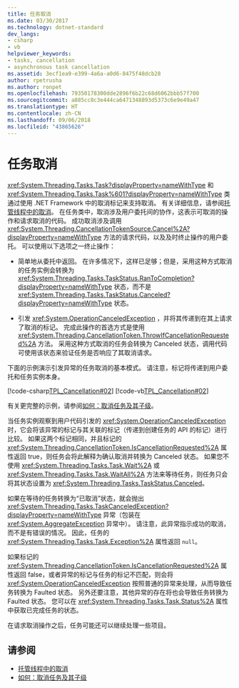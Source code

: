```yaml
---
title: 任务取消
ms.date: 03/30/2017
ms.technology: dotnet-standard
dev_langs:
- csharp
- vb
helpviewer_keywords:
- tasks, cancellation
- asynchronous task cancellation
ms.assetid: 3ecf1ea9-e399-4a6a-a0d6-8475f48dcb28
author: rpetrusha
ms.author: ronpet
ms.openlocfilehash: 79350178300dde2896f6b22c68d6062bbb57f700
ms.sourcegitcommit: a885cc8c3e444ca6471348893d5373c6e9e49a47
ms.translationtype: HT
ms.contentlocale: zh-CN
ms.lasthandoff: 09/06/2018
ms.locfileid: "43865626"
---
```

# <a name="task-cancellation"></a>任务取消
<xref:System.Threading.Tasks.Task?displayProperty=nameWithType> 和 <xref:System.Threading.Tasks.Task%601?displayProperty=nameWithType> 类通过使用 .NET Framework 中的取消标记来支持取消。 有关详细信息，请参阅[托管线程中的取消](../../../docs/standard/threading/cancellation-in-managed-threads.md)。 在任务类中，取消涉及用户委托间的协作，这表示可取消的操作和请求取消的代码。  成功取消涉及调用 <xref:System.Threading.CancellationTokenSource.Cancel%2A?displayProperty=nameWithType> 方法的请求代码，以及及时终止操作的用户委托。 可以使用以下选项之一终止操作：  
  
-   简单地从委托中返回。 在许多情况下，这样已足够；但是，采用这种方式取消的任务实例会转换为 <xref:System.Threading.Tasks.TaskStatus.RanToCompletion?displayProperty=nameWithType> 状态，而不是 <xref:System.Threading.Tasks.TaskStatus.Canceled?displayProperty=nameWithType> 状态。  
  
-   引发 <xref:System.OperationCanceledException> ，并将其传递到在其上请求了取消的标记。 完成此操作的首选方式是使用 <xref:System.Threading.CancellationToken.ThrowIfCancellationRequested%2A> 方法。 采用这种方式取消的任务会转换为 Canceled 状态，调用代码可使用该状态来验证任务是否响应了其取消请求。  
  
 下面的示例演示引发异常的任务取消的基本模式。 请注意，标记将传递到用户委托和任务实例本身。  
  
 [!code-csharp[TPL_Cancellation#02](../../../samples/snippets/csharp/VS_Snippets_Misc/tpl_cancellation/cs/snippet02.cs#02)]
 [!code-vb[TPL_Cancellation#02](../../../samples/snippets/visualbasic/VS_Snippets_Misc/tpl_cancellation/vb/module1.vb#02)]  
  
 有关更完整的示例，请参阅[如何：取消任务及其子级](../../../docs/standard/parallel-programming/how-to-cancel-a-task-and-its-children.md)。  
  
 当任务实例观察到用户代码引发的 <xref:System.OperationCanceledException> 时，它会将该异常的标记与其关联的标记（传递到创建任务的 API 的标记）进行比较。 如果这两个标记相同，并且标记的 <xref:System.Threading.CancellationToken.IsCancellationRequested%2A> 属性返回 true，则任务会将此解释为确认取消并转换为 Canceled 状态。 如果您不使用 <xref:System.Threading.Tasks.Task.Wait%2A> 或 <xref:System.Threading.Tasks.Task.WaitAll%2A> 方法来等待任务，则任务只会将其状态设置为 <xref:System.Threading.Tasks.TaskStatus.Canceled>。  
  
 如果在等待的任务转换为“已取消”状态，就会抛出 <xref:System.Threading.Tasks.TaskCanceledException?displayProperty=nameWithType> 异常（包装在 <xref:System.AggregateException> 异常中）。 请注意，此异常指示成功的取消，而不是有错误的情况。 因此，任务的 <xref:System.Threading.Tasks.Task.Exception%2A> 属性返回 `null`。  
  
 如果标记的 <xref:System.Threading.CancellationToken.IsCancellationRequested%2A> 属性返回 false，或者异常的标记与任务的标记不匹配，则会将 <xref:System.OperationCanceledException> 按照普通的异常来处理，从而导致任务转换为 Faulted 状态。 另外还要注意，其他异常的存在将也会导致任务转换为 Faulted 状态。 您可以在 <xref:System.Threading.Tasks.Task.Status%2A> 属性中获取已完成任务的状态。  
  
 在请求取消操作之后，任务可能还可以继续处理一些项目。  
  
## <a name="see-also"></a>请参阅

- [托管线程中的取消](../../../docs/standard/threading/cancellation-in-managed-threads.md)  
- [如何：取消任务及其子级](../../../docs/standard/parallel-programming/how-to-cancel-a-task-and-its-children.md)
